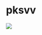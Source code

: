 # pksvv

<img src="https://builtin.com/sites/default/files/styles/medium/public/2018-08/artificial-intelligence-companies.jpg">
